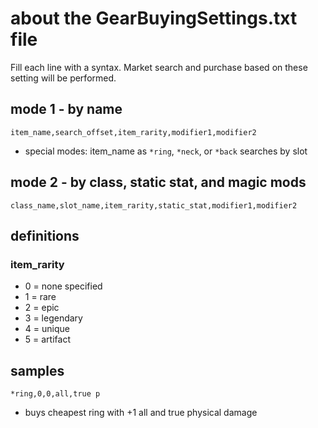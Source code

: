 # about the GearBuyingSettings.txt file

Fill each line with a syntax. Market search and purchase based on these setting will be performed.

## mode 1 - by name

`item_name,search_offset,item_rarity,modifier1,modifier2`

- special modes: item_name as `*ring`, `*neck`, or `*back` searches by slot

## mode 2 - by class, static stat, and magic mods

`class_name,slot_name,item_rarity,static_stat,modifier1,modifier2`

## definitions

### item_rarity
- 0 = none specified
- 1 = rare
- 2 = epic
- 3 = legendary
- 4 = unique
- 5 = artifact

## samples

`*ring,0,0,all,true p`

- buys cheapest ring with +1 all and true physical damage


